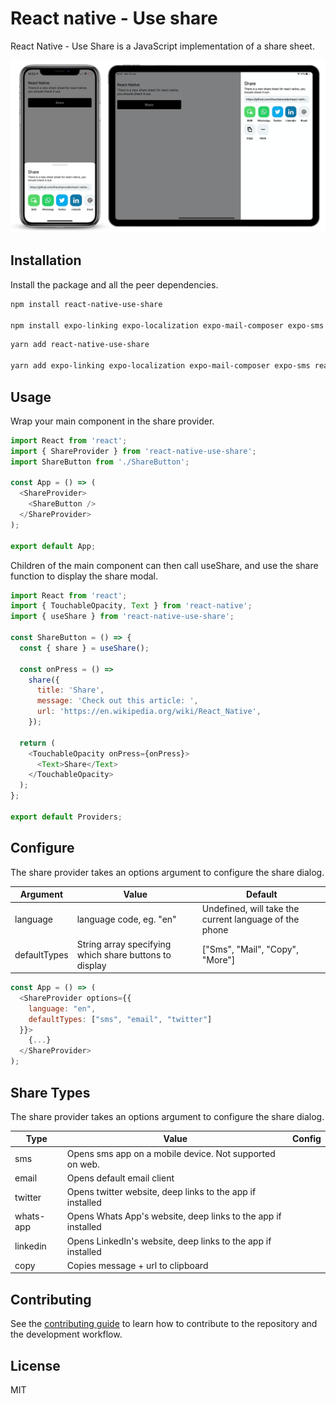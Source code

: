 # React native - Use share

React Native - Use Share is a JavaScript implementation of a share sheet.

<img src="https://github.com/theurbancoder/react-native-use-share/blob/master/assets/example.png?raw=true" width="800">

## Installation

Install the package and all the peer dependencies.

```sh
npm install react-native-use-share

npm install expo-linking expo-localization expo-mail-composer expo-sms react-native-appearance react-native-gesture-handler react-native-reanimated react-native-safe-area-context react-native-redash react-native-svg react-responsive
```

```sh
yarn add react-native-use-share

yarn add expo-linking expo-localization expo-mail-composer expo-sms react-native-appearance react-native-gesture-handler react-native-reanimated react-native-safe-area-context react-native-redash react-native-svg react-responsive
```

## Usage

Wrap your main component in the share provider.

```js
import React from 'react';
import { ShareProvider } from 'react-native-use-share';
import ShareButton from './ShareButton';

const App = () => (
  <ShareProvider>
    <ShareButton />
  </ShareProvider>
);

export default App;
```

Children of the main component can then call useShare, and use the share function to display the share modal.

```js
import React from 'react';
import { TouchableOpacity, Text } from 'react-native';
import { useShare } from 'react-native-use-share';

const ShareButton = () => {
  const { share } = useShare();

  const onPress = () =>
    share({
      title: 'Share',
      message: 'Check out this article: ',
      url: 'https://en.wikipedia.org/wiki/React_Native',
    });

  return (
    <TouchableOpacity onPress={onPress}>
      <Text>Share</Text>
    </TouchableOpacity>
  );
};

export default Providers;
```

## Configure

The share provider takes an options argument to configure the share dialog.

| Argument     | Value                                                  | Default                                                |
| ------------ | ------------------------------------------------------ | ------------------------------------------------------ |
| language     | language code, eg. "en"                                | Undefined, will take the current language of the phone |
| defaultTypes | String array specifying which share buttons to display | ["Sms", "Mail", "Copy", "More"]                        |

```js
const App = () => (
  <ShareProvider options={{
    language: "en",
    defaultTypes: ["sms", "email", "twitter"]
  }}>
    {...}
  </ShareProvider>
);
```

## Share Types

The share provider takes an options argument to configure the share dialog.

| Type      | Value                                                         | Config |
| --------- | ------------------------------------------------------------- | ------ |
| sms       | Opens sms app on a mobile device. Not supported on web.       |        |
| email     | Opens default email client                                    |        |
| twitter   | Opens twitter website, deep links to the app if installed     |        |
| whats-app | Opens Whats App's website, deep links to the app if installed |        |
| linkedin  | Opens LinkedIn's website, deep links to the app if installed  |        |
| copy      | Copies message + url to clipboard                             |        |

## Contributing

See the [contributing guide](CONTRIBUTING.md) to learn how to contribute to the repository and the development workflow.

## License

MIT
